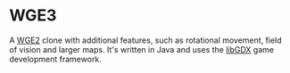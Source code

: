 WGE3
====

A [WGE2](http://arisuonpaa.com/veryold/wge2.php) clone with additional features, such as rotational movement, field of vision and larger maps. It's written in Java and uses the [libGDX](http://libgdx.badlogicgames.com/) game development framework.
